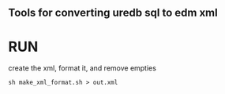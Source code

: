 ## Tools for converting uredb sql to edm xml

# RUN
create the xml, format it, and remove empties

```sh make_xml_format.sh > out.xml```

